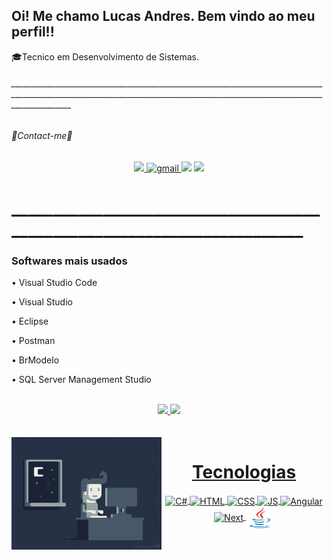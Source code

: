 ## Oi! Me chamo Lucas Andres. Bem vindo ao meu perfil!!

  🎓Tecnico em Desenvolvimento de Sistemas.
<h6>___________________________________________________________________________________________________________________________________________________________________________</h6>
<h6>💬Contact-me💬</h6>
<p align="center">
    <a href="https://www.linkedin.com/in/lucasandres">
      <img src="https://img.shields.io/badge/LinkedIn-307cc5?style=for-the-badge&logo=linkedin&logoColor=white"/>
    <a href="mailto:Lucas.levasseur@gmail.com">
      <img alt=gmail src="https://img.shields.io/badge/Gmail-D14836?style=for-the-badge&logo=gmail&logoColor=white"/>
    </a>
    <a href = "https://teams.microsoft.com/l/chat/0/0?users=lucas.levasseur@etec.sp.gov.br"><img src="https://img.shields.io/badge/Microsoft_Teams-6264A7?style=for-the-badge&logo=microsoft-teams&logoColor=white" target="_blank"></a>
    <a href = "https://wa.me/5511960302369"><img src="https://img.shields.io/badge/WhatsApp-25D366?style=for-the-badge&logo=whatsapp&logoColor=white" target="_blank"></a>
</p>
<h1>________________________________________________________________________</h1>
  
  <h3>Softwares mais usados</h3>
  <p>• Visual Studio Code</p>
  <p>• Visual Studio</p>
  <p>• Eclipse</p>
  <p>• Postman</p>
  <p>• BrModelo</p>
  <p>• SQL Server Management Studio</p>
  <br>
  
  <div class="status"  align="center"> 
  <a href="https://github.com/Levss30">
  <img height="180em" src="https://github-readme-stats.vercel.app/api?username=Levss30&show_icons=true&theme=github_dark&include_all_commits=true&count_private=true"/>
  <img height="180em" src="https://github-readme-stats.vercel.app/api/top-langs/?username=Levss30&layout=compact&langs_count=7&theme=github_dark"/>
</div>
<br>

<div  align="center"> 
  <div style="display: inline_block"><br>
    <img align="left" height="180" alt="coding-time" src="./code.gif">
    <h1 align="center">Tecnologias</h1>
    <img align="center" alt="C#" height="35" width="45" src="https://cdn.jsdelivr.net/gh/devicons/devicon/icons/csharp/csharp-original.svg">
    <img align="center" alt="HTML" height="35" width="45" src="https://cdn.jsdelivr.net/gh/devicons/devicon/icons/html5/html5-original.svg">
    <img align="center" alt="CSS" height="35" width="45" src="https://cdn.jsdelivr.net/gh/devicons/devicon/icons/css3/css3-original.svg">
    <img align="center" alt="JS" height="35" width="45" src="https://cdn.jsdelivr.net/gh/devicons/devicon/icons/javascript/javascript-original.svg">
    <img align="center" alt="Angular" height="35" width="45" src="https://cdn.jsdelivr.net/gh/devicons/devicon/icons/angularjs/angularjs-original.svg">
    <img align="center" alt="Next" height="35" width="45" src="https://cdn.jsdelivr.net/gh/devicons/devicon/icons/nextjs/nextjs-original.svg">
    <img align="center" alt="Java" height="35" width="45" src="https://raw.githubusercontent.com/devicons/devicon/master/icons/java/java-original.svg">
     </div>
</div>

